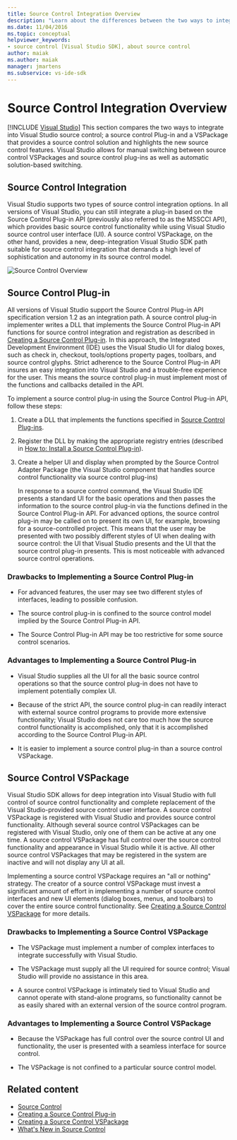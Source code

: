 ```yaml
---
title: Source Control Integration Overview
description: "Learn about the differences between the two ways to integrate source control into Visual Studio: a source control plug-in and a VSPackage."
ms.date: 11/04/2016
ms.topic: conceptual
helpviewer_keywords:
- source control [Visual Studio SDK], about source control
author: maiak
ms.author: maiak
manager: jmartens
ms.subservice: vs-ide-sdk
---
```

# Source Control Integration Overview

 [!INCLUDE [Visual Studio](~/includes/applies-to-version/vs-windows-only.md)]
This section compares the two ways to integrate into Visual Studio source control; a source control Plug-in and a VSPackage that provides a source control solution and highlights the new source control features. Visual Studio allows for manual switching between source control VSPackages and source control plug-ins as well as automatic solution-based switching.

## Source Control Integration
 Visual Studio supports two types of source control integration options. In all versions of Visual Studio, you can still integrate a plug-in based on the Source Control Plug-in API (previously also referred to as the MSSCCI API), which provides basic source control functionality while using Visual Studio source control user interface (UI). A source control VSPackage, on the other hand, provides a new, deep-integration Visual Studio SDK path suitable for source control integration that demands a high level of sophistication and autonomy in its source control model.

 ![Source Control Overview](../../extensibility/internals/media/sourcectnrloverview.gif "SourceCtnrlOverview")

## Source Control Plug-in
 All versions of Visual Studio support the Source Control Plug-in API specification version 1.2 as an integration path. A source control plug-in implementer writes a DLL that implements the Source Control Plug-in API functions for source control integration and registration as described in [Creating a Source Control Plug-in](../../extensibility/internals/creating-a-source-control-plug-in.md). In this approach, the Integrated Development Environment (IDE) uses the Visual Studio UI for dialog boxes, such as check in, checkout, tools/options property pages, toolbars, and source control glyphs. Strict adherence to the Source Control Plug-in API insures an easy integration into Visual Studio and a trouble-free experience for the user. This means the source control plug-in must implement most of the functions and callbacks detailed in the API.

 To implement a source control plug-in using the Source Control Plug-in API, follow these steps:

1. Create a DLL that implements the functions specified in [Source Control Plug-ins](../../extensibility/source-control-plug-ins.md).

2. Register the DLL by making the appropriate registry entries (described in [How to: Install a Source Control Plug-in](../../extensibility/internals/how-to-install-a-source-control-plug-in.md)).

3. Create a helper UI and display when prompted by the Source Control Adapter Package (the Visual Studio component that handles source control functionality via source control plug-ins)

   In response to a source control command, the Visual Studio IDE presents a standard UI for the basic operations and then passes the information to the source control plug-in via the functions defined in the Source Control Plug-in API. For advanced options, the source control plug-in may be called on to present its own UI, for example, browsing for a source-controlled project. This means that the user may be presented with two possibly different styles of UI when dealing with source control: the UI that Visual Studio presents and the UI that the source control plug-in presents. This is most noticeable with advanced source control operations.

### Drawbacks to Implementing a Source Control Plug-in

- For advanced features, the user may see two different styles of interfaces, leading to possible confusion.

- The source control plug-in is confined to the source control model implied by the Source Control Plug-in API.

- The Source Control Plug-in API may be too restrictive for some source control scenarios.

### Advantages to Implementing a Source Control Plug-in

- Visual Studio supplies all the UI for all the basic source control operations so that the source control plug-in does not have to implement potentially complex UI.

- Because of the strict API, the source control plug-in can readily interact with external source control programs to provide more extensive functionality; Visual Studio does not care too much how the source control functionality is accomplished, only that it is accomplished according to the Source Control Plug-in API.

- It is easier to implement a source control plug-in than a source control VSPackage.

## Source Control VSPackage
 Visual Studio SDK allows for deep integration into Visual Studio with full control of source control functionality and complete replacement of the Visual Studio-provided source control user interface. A source control VSPackage is registered with Visual Studio and provides source control functionality. Although several source control VSPackages can be registered with Visual Studio, only one of them can be active at any one time. A source control VSPackage has full control over the source control functionality and appearance in Visual Studio while it is active. All other source control VSPackages that may be registered in the system are inactive and will not display any UI at all.

 Implementing a source control VSPackage requires an "all or nothing" strategy. The creator of a source control VSPackage must invest a significant amount of effort in implementing a number of source control interfaces and new UI elements (dialog boxes, menus, and toolbars) to cover the entire source control functionality. See [Creating a Source Control VSPackage](../../extensibility/internals/creating-a-source-control-vspackage.md) for more details.

### Drawbacks to Implementing a Source Control VSPackage

- The VSPackage must implement a number of complex interfaces to integrate successfully with Visual Studio.

- The VSPackage must supply all the UI required for source control; Visual Studio will provide no assistance in this area.

- A source control VSPackage is intimately tied to Visual Studio and cannot operate with stand-alone programs, so functionality cannot be as easily shared with an external version of the source control program.

### Advantages to Implementing a Source Control VSPackage

- Because the VSPackage has full control over the source control UI and functionality, the user is presented with a seamless interface for source control.

- The VSPackage is not confined to a particular source control model.

## Related content
- [Source Control](../../extensibility/internals/source-control.md)
- [Creating a Source Control Plug-in](../../extensibility/internals/creating-a-source-control-plug-in.md)
- [Creating a Source Control VSPackage](../../extensibility/internals/creating-a-source-control-vspackage.md)
- [What's New in Source Control](../../extensibility/internals/what-s-new-in-source-control.md)
